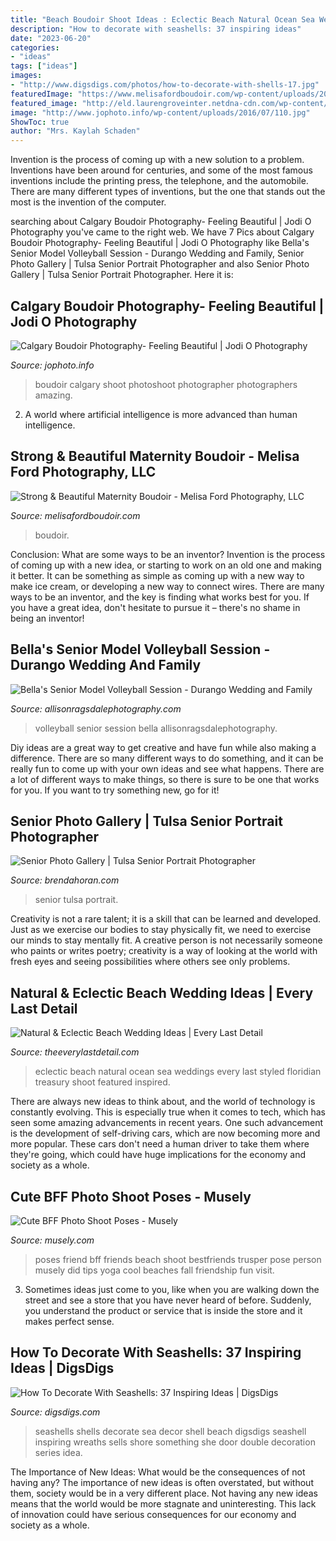 ```yaml
---
title: "Beach Boudoir Shoot Ideas : Eclectic Beach Natural Ocean Sea Weddings Every Last Styled Floridian Treasury Shoot Featured Inspired"
description: "How to decorate with seashells: 37 inspiring ideas"
date: "2023-06-20"
categories:
- "ideas"
tags: ["ideas"]
images:
- "http://www.digsdigs.com/photos/how-to-decorate-with-shells-17.jpg"
featuredImage: "https://www.melisafordboudoir.com/wp-content/uploads/2020/09/28-7632-post/IleneJ-159(pp_w768_h1150).jpg"
featured_image: "http://eld.laurengroveinter.netdna-cdn.com/wp-content/uploads/2014/11/Eclectic-Ocean-Inspired-Wedding-Ideas_0009.jpg"
image: "http://www.jophoto.info/wp-content/uploads/2016/07/110.jpg"
ShowToc: true
author: "Mrs. Kaylah Schaden"
---
```



Invention is the process of coming up with a new solution to a problem. Inventions have been around for centuries, and some of the most famous inventions include the printing press, the telephone, and the automobile. There are many different types of inventions, but the one that stands out the most is the invention of the computer.

	

		
searching about Calgary Boudoir Photography- Feeling Beautiful | Jodi O Photography you've came to the right web. We have 7 Pics about Calgary Boudoir Photography- Feeling Beautiful | Jodi O Photography like Bella&#039;s Senior Model Volleyball Session - Durango Wedding and Family, Senior Photo Gallery | Tulsa Senior Portrait Photographer and also Senior Photo Gallery | Tulsa Senior Portrait Photographer. Here it is:
		
    
## Calgary Boudoir Photography- Feeling Beautiful | Jodi O Photography

<img loading=lazy src="http://www.jophoto.info/wp-content/uploads/2016/07/110.jpg" onerror="this.onerror=null;this.src='https://tse2.mm.bing.net/th?id=OIP.HPmbGThtAkxXiz_SNxaJfgHaLH&amp;pid=15.1';" alt="Calgary Boudoir Photography- Feeling Beautiful | Jodi O Photography">

_Source: jophoto.info_

>boudoir calgary shoot photoshoot photographer photographers amazing. 

	

2. A world where artificial intelligence is more advanced than human intelligence. 

    
## Strong &amp; Beautiful Maternity Boudoir - Melisa Ford Photography, LLC

<img loading=lazy src="https://www.melisafordboudoir.com/wp-content/uploads/2020/09/28-7632-post/IleneJ-159(pp_w768_h1150).jpg" onerror="this.onerror=null;this.src='https://tse4.mm.bing.net/th?id=OIP.uN-pBx0PjP2mP5LyI85zawHaLF&amp;pid=15.1';" alt="Strong &amp; Beautiful Maternity Boudoir - Melisa Ford Photography, LLC">

_Source: melisafordboudoir.com_

>boudoir. 

	

Conclusion: What are some ways to be an inventor?
Invention is the process of coming up with a new idea, or starting to work on an old one and making it better. It can be something as simple as coming up with a new way to make ice cream, or developing a new way to connect wires. There are many ways to be an inventor, and the key is finding what works best for you. If you have a great idea, don't hesitate to pursue it – there's no shame in being an inventor!

    
## Bella&#039;s Senior Model Volleyball Session - Durango Wedding And Family

<img loading=lazy src="https://allisonragsdalephotography.com/wp-content/uploads/2013/08/allisonragsdalephotography-1759.jpg" onerror="this.onerror=null;this.src='https://tse4.mm.bing.net/th?id=OIP.HQY2vTu_dwGPEz9flUPQyQHaE7&amp;pid=15.1';" alt="Bella&#039;s Senior Model Volleyball Session - Durango Wedding and Family">

_Source: allisonragsdalephotography.com_

>volleyball senior session bella allisonragsdalephotography. 

	

Diy ideas are a great way to get creative and have fun while also making a difference. There are so many different ways to do something, and it can be really fun to come up with your own ideas and see what happens. There are a lot of different ways to make things, so there is sure to be one that works for you. If you want to try something new, go for it!

    
## Senior Photo Gallery | Tulsa Senior Portrait Photographer

<img loading=lazy src="http://www.brendahoran.com/wp-content/gallery/high-school-seniors/IMG_0569.JPG" onerror="this.onerror=null;this.src='https://tse2.mm.bing.net/th?id=OIP.zt7lBctTDhMCW9G8chYc7QHaFS&amp;pid=15.1';" alt="Senior Photo Gallery | Tulsa Senior Portrait Photographer">

_Source: brendahoran.com_

>senior tulsa portrait. 

	

Creativity is not a rare talent; it is a skill that can be learned and developed. Just as we exercise our bodies to stay physically fit, we need to exercise our minds to stay mentally fit. A creative person is not necessarily someone who paints or writes poetry; creativity is a way of looking at the world with fresh eyes and seeing possibilities where others see only problems.

    
## Natural &amp; Eclectic Beach Wedding Ideas | Every Last Detail

<img loading=lazy src="http://eld.laurengroveinter.netdna-cdn.com/wp-content/uploads/2014/11/Eclectic-Ocean-Inspired-Wedding-Ideas_0009.jpg" onerror="this.onerror=null;this.src='https://tse4.mm.bing.net/th?id=OIP.xGKHvM0BaotJ6nJcamWVywHaKH&amp;pid=15.1';" alt="Natural &amp; Eclectic Beach Wedding Ideas | Every Last Detail">

_Source: theeverylastdetail.com_

>eclectic beach natural ocean sea weddings every last styled floridian treasury shoot featured inspired. 

	

There are always new ideas to think about, and the world of technology is constantly evolving. This is especially true when it comes to tech, which has seen some amazing advancements in recent years. One such advancement is the development of self-driving cars, which are now becoming more and more popular. These cars don't need a human driver to take them where they're going, which could have huge implications for the economy and society as a whole.

    
## Cute BFF Photo Shoot Poses - Musely

<img loading=lazy src="https://media.musely.com/u/76b08e90-a647-496f-9193-4c747e630613.jpg" onerror="this.onerror=null;this.src='https://tse3.mm.bing.net/th?id=OIP.8eD381inC8N4PxmqHn-rRAHaNK&amp;pid=15.1';" alt="Cute BFF Photo Shoot Poses - Musely">

_Source: musely.com_

>poses friend bff friends beach shoot bestfriends trusper pose person musely did tips yoga cool beaches fall friendship fun visit. 

	

3. Sometimes ideas just come to you, like when you are walking down the street and see a store that you have never heard of before. Suddenly, you understand the product or service that is inside the store and it makes perfect sense.

    
## How To Decorate With Seashells: 37 Inspiring Ideas | DigsDigs

<img loading=lazy src="http://www.digsdigs.com/photos/how-to-decorate-with-shells-17.jpg" onerror="this.onerror=null;this.src='https://tse1.mm.bing.net/th?id=OIP.7r4J4g8ieEWLH_XrpJn2jgHaJ3&amp;pid=15.1';" alt="How To Decorate With Seashells: 37 Inspiring Ideas | DigsDigs">

_Source: digsdigs.com_

>seashells shells decorate sea decor shell beach digsdigs seashell inspiring wreaths sells shore something she door double decoration series idea. 

	

The Importance of New Ideas: What would be the consequences of not having any?
The importance of new ideas is often overstated, but without them, society would be in a very different place. Not having any new ideas means that the world would be more stagnate and uninteresting. This lack of innovation could have serious consequences for our economy and society as a whole.

